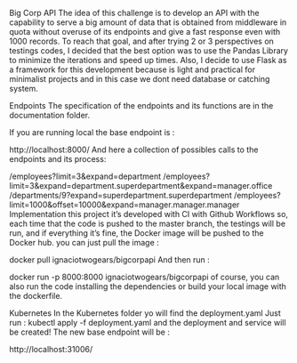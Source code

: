 Big Corp API
The idea of this challenge is to develop an API with the capability to serve a big amount of data that is obtained from middleware in quota without overuse of its endpoints and give a fast response even with 1000 records.
To reach that goal, and after trying 2 or 3 perspectives on testings codes, I decided that the best option was to use the Pandas Library to minimize the iterations and speed up times.
Also, I decide to use Flask as a framework for this development because is light and practical for minimalist projects and in this case we dont need database or catching system.

Endpoints
The specification of the endpoints and its functions are in the documentation folder.

If you are running local the base endpoint is :

http://localhost:8000/
And here a collection of possibles calls to the endpoints and its process:

/employees?limit=3&expand=department
/employees?limit=3&expand=department.superdepartment&expand=manager.office
/departments/9?expand=superdepartment.superdepartment
/employees?limit=1000&offset=10000&expand=manager.manager.manager
Implementation
this project it’s developed with CI with Github Workflows so, each time that the code is pushed to the master branch, the testings will be run, and if everything it’s fine, the Docker image will be pushed to the Docker hub.
you can just pull the image :

docker pull ignaciotwogears/bigcorpapi
And then run :

docker run -p 8000:8000  ignaciotwogears/bigcorpapi
of course, you can also run the code installing the dependencies or build your local image with the dockerfile.

Kubernetes
In the Kubernetes folder yo will find the deployment.yaml
Just run :
kubectl apply -f deployment.yaml
and the deployment and service will be created!
The new base endpoint will be :

http://localhost:31006/
